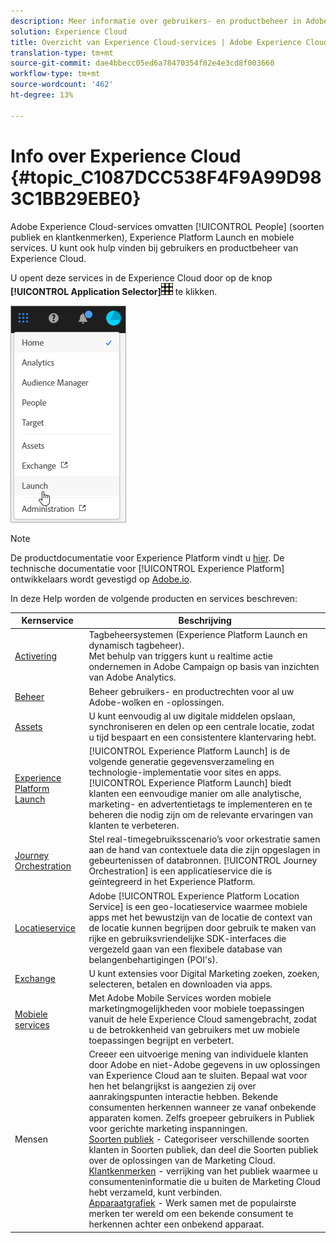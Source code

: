 ```yaml
---
description: Meer informatie over gebruikers- en productbeheer in Adobe Experience Cloud, Personen (soorten publiek en klantkenmerken), Journey Orchestration, Aanbiedingen, Plaatsen, Experience Platform Launch en Mobiele services.
solution: Experience Cloud
title: Overzicht van Experience Cloud-services | Adobe Experience Cloud
translation-type: tm+mt
source-git-commit: dae4bbecc05ed6a78470354f82e4e3cd8f003660
workflow-type: tm+mt
source-wordcount: '462'
ht-degree: 13%

---
```



# Info over Experience Cloud {#topic_C1087DCC538F4F9A99D983C1BB29EBE0}

Adobe Experience Cloud-services omvatten [!UICONTROL People] (soorten publiek en klantkenmerken), Experience Platform Launch en mobiele services. U kunt ook hulp vinden bij gebruikers en productbeheer van Experience Cloud.

U opent deze services in de Experience Cloud door op de knop **[!UICONTROL Application Selector]**![](assets/menu-icon.png) te klikken.

![](assets/platform-core-services.png)

>[!NOTE]
>
>De productdocumentatie voor Experience Platform vindt u [hier](https://docs.adobe.com/content/help/en/experience-platform/landing/home.html). De technische documentatie voor [!UICONTROL Experience Platform] ontwikkelaars wordt gevestigd op [Adobe.io](https://www.adobe.io/apis/experienceplatform/home/services.html).

In deze Help worden de volgende producten en services beschreven:

| Kernservice | Beschrijving |
|--- |--- |
| [Activering](activation/activation.md) | Tagbeheersystemen (Experience Platform Launch en dynamisch tagbeheer).<br>Met behulp van triggers kunt u realtime actie ondernemen in Adobe Campaign op basis van inzichten van Adobe Analytics. |
| [Beheer](admin-getting-started/admin-getting-started.md) | Beheer gebruikers- en productrechten voor al uw Adobe-wolken en -oplossingen. |
| [Assets](experience-cloud-assets/experience-cloud-assets.md) | U kunt eenvoudig al uw digitale middelen opslaan, synchroniseren en delen op een centrale locatie, zodat u tijd bespaart en een consistentere klantervaring hebt. |
| [Experience Platform Launch](https://docs.adobe.com/content/help/en/launch/using/overview.html) | [!UICONTROL Experience Platform Launch] is de volgende generatie gegevensverzameling en technologie-implementatie voor sites en apps. [!UICONTROL Experience Platform Launch] biedt klanten een eenvoudige manier om alle analytische, marketing- en advertentietags te implementeren en te beheren die nodig zijn om de relevante ervaringen van klanten te verbeteren. |
| [Journey Orchestration](https://docs.adobe.com/content/help/nl-NL/journeys/using/journey-orchestration-home.html) | Stel real-timegebruiksscenario’s voor orkestratie samen aan de hand van contextuele data die zijn opgeslagen in gebeurtenissen of databronnen. [!UICONTROL Journey Orchestration] is een applicatieservice die is geïntegreerd in het Experience Platform. |
| [Locatieservice](https://docs.adobe.com/content/help/nl-NL/places/using/home.html) | Adobe [!UICONTROL Experience Platform Location Service] is een geo-locatieservice waarmee mobiele apps met het bewustzijn van de locatie de context van de locatie kunnen begrijpen door gebruik te maken van rijke en gebruiksvriendelijke SDK-interfaces die vergezeld gaan van een flexibele database van belangenbehartigingen (POI&#39;s). |
| [Exchange](exchange.md) | U kunt extensies voor Digital Marketing zoeken, zoeken, selecteren, betalen en downloaden via apps. |
| [Mobiele services](https://docs.adobe.com/content/help/en/mobile-services/using/home.html) | Met Adobe Mobile Services worden mobiele marketingmogelijkheden voor mobiele toepassingen vanuit de hele Experience Cloud samengebracht, zodat u de betrokkenheid van gebruikers met uw mobiele toepassingen begrijpt en verbetert. |
| Mensen | Creeer een uitvoerige mening van individuele klanten door Adobe en niet-Adobe gegevens in uw oplossingen van Experience Cloud aan te sluiten. Bepaal wat voor hen het belangrijkst is aangezien zij over aanrakingspunten interactie hebben. Bekende consumenten herkennen wanneer ze vanaf onbekende apparaten komen. Zelfs groepeer gebruikers in Publiek voor gerichte marketing inspanningen.<br>[Soorten publiek](audience-library/audience-library.md) - Categoriseer verschillende soorten klanten in Soorten publiek, dan deel die Soorten publiek over de oplossingen van de Marketing Cloud.<br>[Klantkenmerken](attributes/attributes.md) - verrijking van het publiek waarmee u consumenteninformatie die u buiten de Marketing Cloud hebt verzameld, kunt verbinden.<br>[Apparaatgrafiek](https://landing.adobe.com/en/na/events/summit/275658-summit-co-op.html) - Werk samen met de populairste merken ter wereld om een bekende consument te herkennen achter een onbekend apparaat. |
